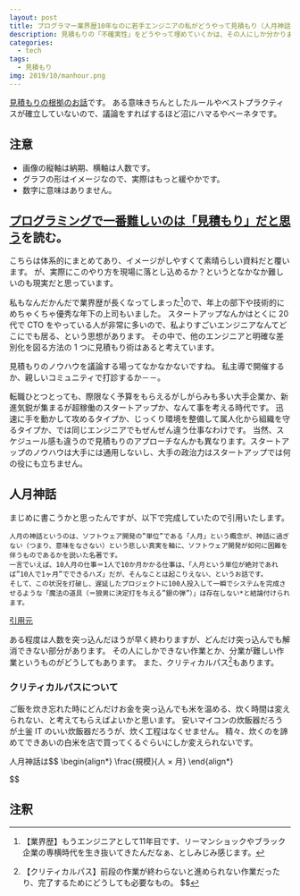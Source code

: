 ```yaml
---
layout: post
title: プログラマー業界歴10年なのに若手エンジニアの私がどうやって見積もり（人月神話）を乗り越えるか
description: 見積もりの「不確実性」をどうやって埋めていくかは、その人にしか分かりません。同じ技術者でも「私ならこれぐらい」の感覚が人によって異なります。
categories:
  - tech
tags:
  - 見積もり
img: 2019/10/manhour.png
---
```


<script src="http://cdn.mathjax.org/mathjax/latest/MathJax.js?config=TeX-AMS-MML_HTMLorMML"></script>

[見積もりの根拠のお話](https://qiita.com/yuno_miyako/items/8678cd542fbb7050e40e)です。
ある意味きちんとしたルールやベストプラクティスが確立していないので、議論をすればするほど沼にハマるやべーネタです。

## 注意

- 画像の縦軸は納期、横軸は人数です。
- グラフの形はイメージなので、実際はもっと緩やかです。
- 数字に意味はありません。

## [プログラミングで一番難しいのは「見積もり」だと思う](https://qiita.com/yuno_miyako/items/8678cd542fbb7050e40e)を読む。

こちらは体系的にまとめてあり、イメージがしやすくて素晴らしい資料だと覆います。
が、実際にこのやり方を現場に落とし込めるか？というとなかなか難しいのも現実だと思っています。

私もなんだかんだで業界歴が長くなってしまった[^1]ので、年上の部下や技術的にめちゃくちゃ優秀な年下の上司もいました。
スタートアップなんかはとくに 20 代で CTO をやっている人が非常に多いので、私よりすごいエンジニアなんてどこにでも居る、という思想があります。
その中で、他のエンジニアと明確な差別化を図る方法の 1 つに見積もり術はあると考えています。

見積もりのノウハウを議論する場ってなかなかないですね。
私主導で開催するか、親しいコミュニティで打診するか－－。

転職ひとつとっても、際限なく予算をもらえるがしがらみも多い大手企業か、新進気鋭が集まるが超稼働のスタートアップか、なんて事を考える時代です。
迅速に手を動かして攻めるタイプか、じっくり環境を整備して属人化から組織を守るタイプか、では同じエンジニアでもぜんぜん違う仕事なわけです。
当然、スケジュール感も違うので見積もりのアプローチなんかも異なります。スタートアップのノウハウは大手には通用しないし、大手の政治力はスタートアップでは何の役にも立ちません。

## 人月神話

まじめに書こうかと思ったんですが、以下で完成していたので引用いたします。

```
人月の神話というのは、ソフトウェア開発の”単位”である「人月」という概念が、神話に過ぎない（つまり、意味をなさない）という悲しい真実を軸に、ソフトウェア開発が如何に困難を伴うものであるかを説いた名著です。
一言でいえば、10人月の仕事＝1人で10か月かかる仕事は、「人月という単位が絶対であれば”10人で1ヶ月”でできるハズ」だが、そんなことは起こりえない、というお話です。
そして、この状況を打破し、遅延したプロジェクトに100人投入して一瞬でシステムを完成させるような「魔法の道具（＝狼男に決定打を与える”銀の弾”）」は存在しない*と結論付けられます。
```

[引用元](https://www.gixo.jp/blog/4978/)

ある程度は人数を突っ込んだほうが早く終わりますが、どんだけ突っ込んでも解消できない部分があります。
その人にしかできない作業とか、分業が難しい作業というものがどうしてもあります。
また、クリティカルパス[^2]もあります。

### クリティカルパスについて

ご飯を炊き忘れた時にどんだけお金を突っ込んでも米を温める、炊く時間は変えられない、と考えてもらえばよいかと思います。
安いマイコンの炊飯器だろうが土釜 IT のいい炊飯器だろうが、炊く工程はなくせません。
精々、炊くのを諦めてできあいの白米を店で買ってくるぐらいにしか変えられないです。

人月神話は\$\$
\begin{align*}
\frac{規模}{人 × 月}
\end{align*}

$$
## 注釈
[^1]: 【業界歴】もうエンジニアとして11年目です、リーマンショックやブラック企業の専横時代を生き抜いてきたんだなぁ、としみじみ感じます。
[^2]: 【クリティカルパス】前段の作業が終わらないと進められない作業だったり、完了するためにどうしても必要なもの。
$$
